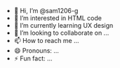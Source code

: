- 👋 Hi, I’m @sam1206-g
- 👀 I’m interested in HTML code
- 🌱 I’m currently learning UX design
- 💞️ I’m looking to collaborate on ...
- 📫 How to reach me ...
- 😄 Pronouns: ...
- ⚡ Fun fact: ...

<!---
sam1206-g/sam1206-g is a ✨ special ✨ repository because its `README.md` (this file) appears on your GitHub profile.
You can click the Preview link to take a look at your changes.
--->
